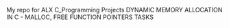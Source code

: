 My repo for ALX C_Programming Projects
DYNAMIC MEMORY ALLOCATION IN C - MALLOC, FREE
FUNCTION POINTERS TASKS
